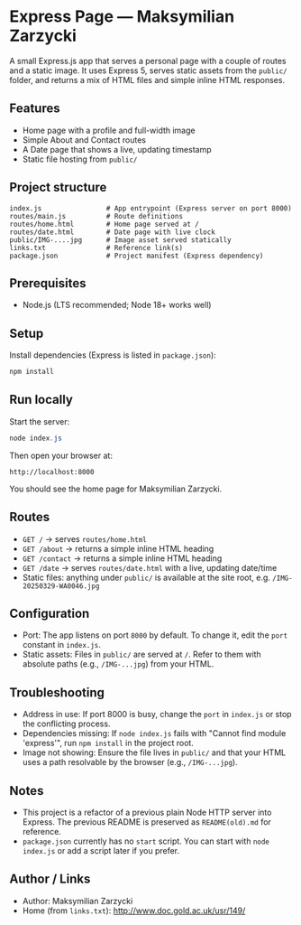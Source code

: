 # Express Page — Maksymilian Zarzycki

A small Express.js app that serves a personal page with a couple of routes and a static image. It uses Express 5, serves static assets from the `public/` folder, and returns a mix of HTML files and simple inline HTML responses.

## Features
- Home page with a profile and full-width image
- Simple About and Contact routes
- A Date page that shows a live, updating timestamp
- Static file hosting from `public/`

## Project structure
```
index.js                # App entrypoint (Express server on port 8000)
routes/main.js          # Route definitions
routes/home.html        # Home page served at /
routes/date.html        # Date page with live clock
public/IMG-....jpg      # Image asset served statically
links.txt               # Reference link(s)
package.json            # Project manifest (Express dependency)
```

## Prerequisites
- Node.js (LTS recommended; Node 18+ works well)

## Setup
Install dependencies (Express is listed in `package.json`):

```powershell
npm install
```

## Run locally
Start the server:

```powershell
node index.js
```

Then open your browser at:

```
http://localhost:8000
```

You should see the home page for Maksymilian Zarzycki.

## Routes
- `GET /` → serves `routes/home.html`
- `GET /about` → returns a simple inline HTML heading
- `GET /contact` → returns a simple inline HTML heading
- `GET /date` → serves `routes/date.html` with a live, updating date/time
- Static files: anything under `public/` is available at the site root, e.g. `/IMG-20250329-WA0046.jpg`

## Configuration
- Port: The app listens on port `8000` by default. To change it, edit the `port` constant in `index.js`.
- Static assets: Files in `public/` are served at `/`. Refer to them with absolute paths (e.g., `/IMG-...jpg`) from your HTML.

## Troubleshooting
- Address in use: If port 8000 is busy, change the `port` in `index.js` or stop the conflicting process.
- Dependencies missing: If `node index.js` fails with "Cannot find module 'express'", run `npm install` in the project root.
- Image not showing: Ensure the file lives in `public/` and that your HTML uses a path resolvable by the browser (e.g., `/IMG-...jpg`).

## Notes
- This project is a refactor of a previous plain Node HTTP server into Express. The previous README is preserved as `README(old).md` for reference.
- `package.json` currently has no `start` script. You can start with `node index.js` or add a script later if you prefer.

## Author / Links
- Author: Maksymilian Zarzycki
- Home (from `links.txt`): http://www.doc.gold.ac.uk/usr/149/
